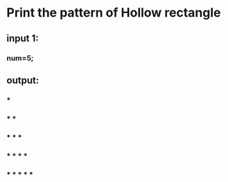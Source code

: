 # Print the pattern of Hollow rectangle 

## input 1:
### num=5;

## output:

### *
### * *
### * * *
### * * * *
### * * * * *
